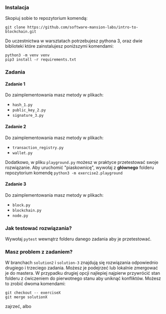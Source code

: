 ### Instalacja
Skopiuj sobie to repozytorium komendą:
```
git clone https://github.com/software-mansion-labs/intro-to-blockchain.git
```

Do uczestnictwa w warsztatach potrzebujesz pythona 3, oraz dwie biblioteki które zainstalujesz poniższymi komendami:  

```
python3 -m venv venv
pip3 install -r requirements.txt
```

### Zadania

#### Zadanie 1
Do zaimplementowania masz metody w plikach:
- `hash_1.py`
- `public_key_2.py`
- `signature_3.py`

#### Zadanie 2
Do zaimplementowania masz metody w plikach:
- `transaction_registry.py`
- `wallet.py`

Dodatkowo, w pliku `playground.py` możesz w praktyce przetestować swoje rozwiązanie. Aby uruchomić "piaskownicę", wywołaj z **głównego** folderu repozytorium komendę `python3 -m exercise2.playground`

#### Zadanie 3
Do zaimplementowania masz metody w plikach:
- `block.py`
- `blockchain.py`
- `node.py`

### Jak testować rozwiązania?
Wywołaj `pytest` wewnątrz folderu danego zadania aby je przetestować.

### Masz problem z zadaniem?
W branchach `solution2` i `solution-3` znajdują się rozwiązania odpowiednio drugiego i trzeciego zadania. Możesz je podejrzeć
lub lokalnie zmergować je do mastera. W przypadku drugiej opcji najlepiej najpierw przywrócić stan folderu z ćwiczeniem do pierwotnego stanu aby uniknąć konfliktów. Możesz to zrobić dwoma komendami:

```
git checkout -- exerciseX
git merge solutionX
```



zajrzeć, albo 
